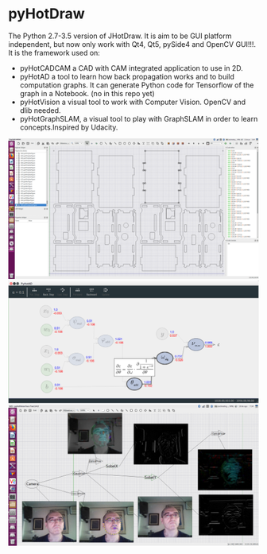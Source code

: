 # pyHotDraw
The Python 2.7-3.5 version of JHotDraw.
It is aim to be GUI platform independent, but now only work with Qt4, Qt5, pySide4 and OpenCV GUI!!!.
It is the framework used on:
* pyHotCADCAM a CAD with CAM integrated application to use in 2D.
* pyHotAD a tool to learn how back propagation works and to build computation graphs. It can generate Python code for Tensorflow of the graph in a Notebook. (no in this repo yet)
* pyHotVision a visual tool to work with Computer Vision. OpenCV and dlib needed.
* pyHotGraphSLAM, a visual tool to play with GraphSLAM in order to learn concepts.Inspired by Udacity.

![Screenshot](TinyCADCAMCNC.png)
![Screenshot](pyHotAD.png)
![Screenshot](pyHotVision.png)
